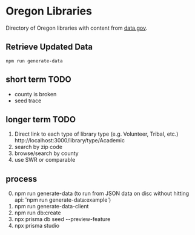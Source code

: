 # Oregon Libraries

Directory of Oregon libraries with content from [data.gov](https://catalog.data.gov/dataset/oregon-library-directory).

## Retrieve Updated Data

    npm run generate-data

## short term TODO

- county is broken
- seed trace

## longer term TODO

1. Direct link to each type of library type (e.g. Volunteer, Tribal, etc.)
   http://localhost:3000/library/type/Academic
2. search by zip code
3. browse/search by county
4. use SWR or comparable

## process

0. npm run generate-data (to run from JSON data on disc without hitting api: 'npm run generate-data:example')
1. npm run generate-data-client
2. npm run db:create
3. npx prisma db seed --preview-feature
4. npx prisma studio
